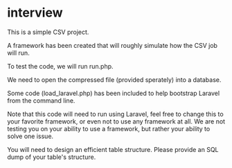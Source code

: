 interview
=========

This is a simple CSV project.

A framework has been created that will roughly simulate how the CSV job will run.

To test the code, we will run run.php.

We need to open the compressed file (provided sperately) into a database.

Some code (load_laravel.php) has been included to help bootstrap Laravel from the command line.

Note that this code will need to run using Laravel, feel free to change this to your favorite framework,
or even not to use any framework at all. We are not testing you on your ability to use a framework, but
rather your ability to solve one issue.

You will need to design an efficient table structure. Please provide an SQL dump of your table's
structure.


